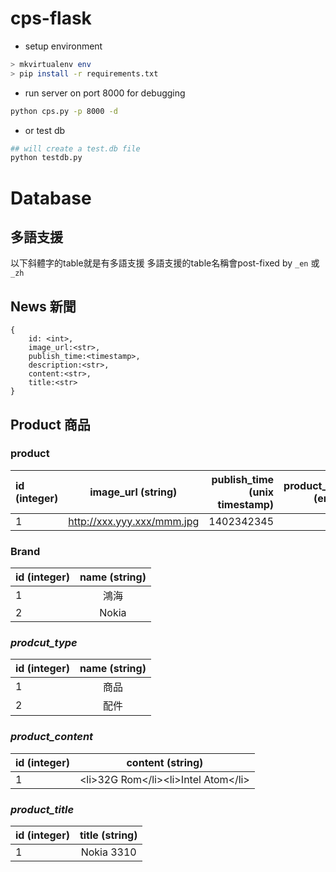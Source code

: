 
cps-flask
=========

- setup environment

```sh
> mkvirtualenv env
> pip install -r requirements.txt
```

- run server on port 8000 for debugging

```sh
python cps.py -p 8000 -d
```

- or test db

```sh
## will create a test.db file
python testdb.py
```

# Database

## 多語支援
以下斜體字的table就是有多語支援
多語支援的table名稱會post-fixed by `_en` 或 `_zh`

## News 新聞

	{
		id: <int>,
		image_url:<str>,
		publish_time:<timestamp>,
		description:<str>,
		content:<str>,
		title:<str>
	}


## Product 商品

### product
| id (integer)  | image_url (string)  | publish_time (unix timestamp)| product_type (enum) | related_product(string) | brand (enum) |
|:------------- |:---------------:| -------------:| -------------:| -------------:| -------------:|
| 1     | http://xxx.yyy.xxx/mmm.jpg | 1402342345 | 2 | (23,44,53,25) | 3 |

### Brand
| id (integer)  | name (string)  |
|:------------- |:---------------:|
| 1     | 鴻海 |
| 2     | Nokia |


### *prodcut_type*
| id (integer)  | name (string)  |
|:------------- |:---------------:|
| 1     | 商品 |
| 2     | 配件 |


### *product_content*
| id (integer)  | content (string) |
|:------------- |:---------------:|
| 1     | \<li>32G Rom\</li>\<li>Intel Atom\</li> |



### *product\_title*
| id (integer)  | title (string) |
|:------------- |:---------------:|
| 1     | Nokia 3310 |




